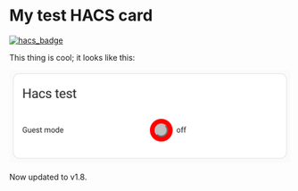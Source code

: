 # My test HACS card

[![hacs_badge](https://img.shields.io/badge/HACS-Custom-41BDF5.svg?style=for-the-badge)](https://github.com/hacs/integration)

This thing is cool; it looks like this:

![card](card.png)

Now updated to v1.8.
